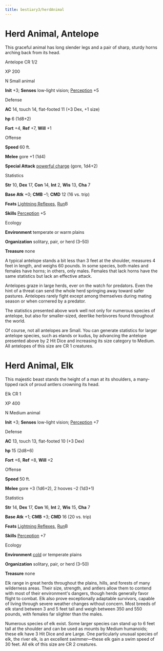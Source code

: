 ```yaml
---
title: bestiary3/herdAnimal
---
```

# Herd Animal, Antelope

This graceful animal has long slender legs and a pair of sharp, sturdy horns arching back from its head.

Antelope CR 1/2

XP 200

N Small animal

**Init** +3; **Senses** low-light vision; [Perception](skills/perception#_perception) +5

Defense

**AC** 14, touch 14, flat-footed 11 (+3 Dex, +1 size)

**hp** 6 (1d8+2)

**Fort** +4, **Ref** +7, **Will** +1

Offense

**Speed** 60 ft.

**Melee** gore +1 (1d4)

**Special Attack** [powerful charge](monsters/universalMonsterRules#_powerful-charge) (gore, 1d4+2)

Statistics

**Str** 10, **Dex** 17, **Con** 14, **Int** 2, **Wis** 13, **Cha** 7

**Base Atk** +0; **CMB** –1; **CMD** 12 (16 vs. trip)

**Feats** [Lightning Reflexes](feats#_lightning-reflexes), [Run](feats#_run)B

**Skills** [Perception](skills/perception#_perception) +5

Ecology

**Environment** temperate or warm plains

**Organization** solitary, pair, or herd (3–50)

**Treasure** none

A typical antelope stands a bit less than 3 feet at the shoulder, measures 4 feet in length, and weighs 60 pounds. In some species, both males and females have horns; in others, only males. Females that lack horns have the same statistics but lack an effective attack.

Antelopes graze in large herds, ever on the watch for predators. Even the hint of a threat can send the whole herd springing away toward safer pastures. Antelopes rarely fight except among themselves during mating season or when cornered by a predator.

The statistics presented above work well not only for numerous species of antelope, but also for smaller-sized, deerlike herbivores found throughout the world.

Of course, not all antelopes are Small. You can generate statistics for larger antelope species, such as elands or kudus, by advancing the antelope presented above by 2 Hit Dice and increasing its size category to Medium. All antelopes of this size are CR 1 creatures.

# Herd Animal, Elk

This majestic beast stands the height of a man at its shoulders, a many-tipped rack of proud antlers crowning its head.

Elk CR 1

XP 400

N Medium animal

**Init** +3; **Senses** low-light vision; [Perception](skills/perception#_perception) +7

Defense

**AC** 13, touch 13, flat-footed 10 (+3 Dex)

**hp** 15 (2d8+6)

**Fort** +6, **Ref** +8, **Will** +2

Offense

**Speed** 50 ft.

**Melee** gore +3 (1d6+2), 2 hooves –2 (1d3+1)

Statistics

**Str** 14, **Dex** 17, **Con** 16, **Int** 2, **Wis** 15, **Cha** 7

**Base Atk** +1; **CMB** +3; **CMD** 16 (20 vs. trip)

**Feats** [Lightning Reflexes](feats#_lightning-reflexes), [Run](feats#_run)B

**Skills** [Perception](skills/perception#_perception) +7

Ecology

**Environment** [cold](monsters/creatureTypes#_cold-subtype) or temperate plains

**Organization** solitary, pair, or herd (3–50)

**Treasure** none

Elk range in great herds throughout the plains, hills, and forests of many wilderness areas. Their size, strength, and antlers allow them to contend with most of their environment's dangers, though herds generally favor flight to combat. Elk also prove exceptionally adaptable survivors, capable of living through severe weather changes without concern. Most breeds of elk stand between 3 and 5 feet tall and weigh between 350 and 550 pounds, with females far slighter than the males.

Numerous species of elk exist. Some larger species can stand up to 6 feet tall at the shoulder and can be used as mounts by Medium humanoids; these elk have 3 Hit Dice and are Large. One particularly unusual species of elk, the river elk, is an excellent swimmer—these elk gain a swim speed of 30 feet. All elk of this size are CR 2 creatures.

